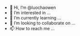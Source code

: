 - 👋 Hi, I’m @luochaowen
- 👀 I’m interested in ...
- 🌱 I’m currently learning ...
- 💞️ I’m looking to collaborate on ...
- 📫 How to reach me ...

<!---
luochaowen/luochaowen is a ✨ special ✨ repository because its `README.md` (this file) appears on your GitHub profile.
You can click the Preview link to take a look at your changes.
--->
